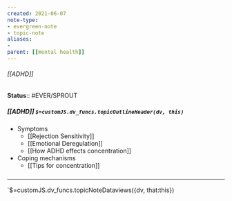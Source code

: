 ```yaml
---
created: 2021-06-07
note-type: 
- evergreen-note
- topic-note
aliases:
- 
parent: [[mental health]]
---
```

 
###### [[ADHD]]

**Status**:: #EVER/SPROUT 

##### [[ADHD]] `$=customJS.dv_funcs.topicOutlineHeader(dv, this)`
- Symptoms
	- [[Rejection Sensitivity]]
	- [[Emotional Deregulation]]
	- [[How ADHD effects concentration]]
- Coping mechanisms
	- [[Tips for concentration]]


### <hr class="dataviews"/>

`$=customJS.dv_funcs.topicNoteDataviews({dv, that:this})



